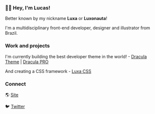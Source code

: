 ### 👋🏻 Hey, I'm Lucas!

Better known by my nickname **Luxa** or **Luxonauta**!

I'm a multidisciplinary front-end developer, designer and illustrator from Brazil.

### Work and projects

I'm currently building the best developer theme in the world! - [Dracula Theme](https://draculatheme.com) | [Dracula PRO](https://gumroad.com/a/320709843/tPfIDt)

And creating a CSS framework - [Luxa CSS](https://luxacss.com)

### Connect

🌎 [Site](https://luxonauta.com)

🐦 [Twitter](https://twitter.com/luxonauta)
